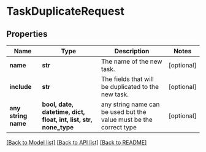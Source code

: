 # TaskDuplicateRequest


## Properties
Name | Type | Description | Notes
------------ | ------------- | ------------- | -------------
**name** | **str** | The name of the new task. | [optional] 
**include** | **str** | The fields that will be duplicated to the new task. | [optional] 
**any string name** | **bool, date, datetime, dict, float, int, list, str, none_type** | any string name can be used but the value must be the correct type | [optional]

[[Back to Model list]](../README.md#documentation-for-models) [[Back to API list]](../README.md#documentation-for-api-endpoints) [[Back to README]](../README.md)


